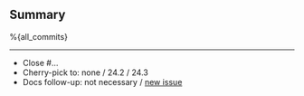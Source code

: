 ## Summary

%{all_commits}

<!--
Reminder:
- Ensure proposed changes are tested in CI
- Ensure docstrings and comments are up to date
- Update changelog if you want a mention in release notes
-->

---

- Close #...
- Cherry-pick to: none / 24.2 / 24.3
- Docs follow-up: not necessary / [new issue](https://git.picodata.io/picodata/picodata/docs/-/issues/new?issuable_template=followup)

<!--
- Follow-up for !...
- Depends on !...
- See also ...
-->
